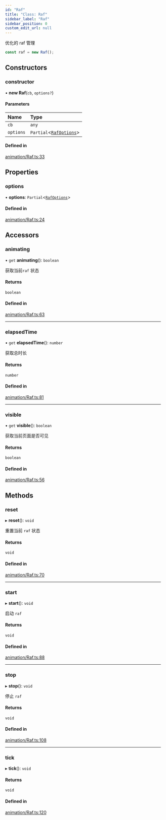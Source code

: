 ```yaml
---
id: "Raf"
title: "Class: Raf"
sidebar_label: "Raf"
sidebar_position: 0
custom_edit_url: null
---
```


优化的 raf 管理
```ts
const raf = new Raf();
```

## Constructors

### constructor

• **new Raf**(`cb`, `options?`)

#### Parameters

| Name | Type |
| :------ | :------ |
| `cb` | `any` |
| `options` | `Partial`<[`RafOptions`](../interfaces/RafOptions.md)\> |

#### Defined in

[animation/Raf.ts:33](https://github.com/sakitam-gis/vis-engine/blob/master/src/animation/Raf.ts?at&#x3D;444ba1d#line&#x3D;33)

## Properties

### options

• **options**: `Partial`<[`RafOptions`](../interfaces/RafOptions.md)\>

#### Defined in

[animation/Raf.ts:24](https://github.com/sakitam-gis/vis-engine/blob/master/src/animation/Raf.ts?at&#x3D;444ba1d#line&#x3D;24)

## Accessors

### animating

• `get` **animating**(): `boolean`

获取当前`raf` 状态

#### Returns

`boolean`

#### Defined in

[animation/Raf.ts:63](https://github.com/sakitam-gis/vis-engine/blob/master/src/animation/Raf.ts?at&#x3D;444ba1d#line&#x3D;63)

___

### elapsedTime

• `get` **elapsedTime**(): `number`

获取总时长

#### Returns

`number`

#### Defined in

[animation/Raf.ts:81](https://github.com/sakitam-gis/vis-engine/blob/master/src/animation/Raf.ts?at&#x3D;444ba1d#line&#x3D;81)

___

### visible

• `get` **visible**(): `boolean`

获取当前页面是否可见

#### Returns

`boolean`

#### Defined in

[animation/Raf.ts:56](https://github.com/sakitam-gis/vis-engine/blob/master/src/animation/Raf.ts?at&#x3D;444ba1d#line&#x3D;56)

## Methods

### reset

▸ **reset**(): `void`

重置当前 `raf` 状态

#### Returns

`void`

#### Defined in

[animation/Raf.ts:70](https://github.com/sakitam-gis/vis-engine/blob/master/src/animation/Raf.ts?at&#x3D;444ba1d#line&#x3D;70)

___

### start

▸ **start**(): `void`

启动 `raf`

#### Returns

`void`

#### Defined in

[animation/Raf.ts:88](https://github.com/sakitam-gis/vis-engine/blob/master/src/animation/Raf.ts?at&#x3D;444ba1d#line&#x3D;88)

___

### stop

▸ **stop**(): `void`

停止 `raf`

#### Returns

`void`

#### Defined in

[animation/Raf.ts:108](https://github.com/sakitam-gis/vis-engine/blob/master/src/animation/Raf.ts?at&#x3D;444ba1d#line&#x3D;108)

___

### tick

▸ **tick**(): `void`

#### Returns

`void`

#### Defined in

[animation/Raf.ts:120](https://github.com/sakitam-gis/vis-engine/blob/master/src/animation/Raf.ts?at&#x3D;444ba1d#line&#x3D;120)

